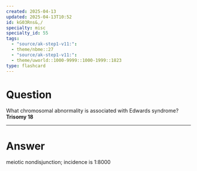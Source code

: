 ```yaml
---
created: 2025-04-13
updated: 2025-04-13T10:52
id: kG03Rns&,/
specialty: misc
specialty_id: 55
tags:
  - "source/ak-step1-v11:": 
  - theme/nbme::27
  - "source/ak-step1-v11:": 
  - theme/uworld::1000-9999::1000-1999::1823
type: flashcard
---
```


# Question
What chromosomal abnormality is associated with Edwards syndrome?   **Trisomy 18**

---

# Answer
meiotic nondisjunction; incidence is 1:8000